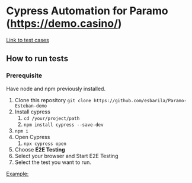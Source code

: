 #  Cypress Automation for Paramo (https://demo.casino/)

[Link to test cases](/features/)

## How to run tests

### Prerequisite
Have node and npm previously installed.

1. Clone this repository
    `git clone https://github.com/esbarila/Paramo-Esteban-demo`
2. Install cypress
    1. `cd /your/project/path`
    2. `npm install cypress --save-dev`
3. `npm i`
4. Open Cypress
    1. `npx cypress open`
5. Choose **E2E Testing**
6. Select your browser and Start E2E Testing
7. Select the test you want to run.

[Example:](https://github-production-user-asset-6210df.s3.amazonaws.com/47305731/241405332-5a35ccdd-8aef-4403-80e9-510bab3cf847.mp4)
